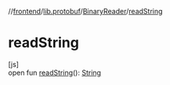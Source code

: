 //[frontend](../../../index.md)/[lib.protobuf](../index.md)/[BinaryReader](index.md)/[readString](read-string.md)

# readString

[js]\
open fun [readString](read-string.md)(): [String](https://kotlinlang.org/api/latest/jvm/stdlib/kotlin/-string/index.html)
